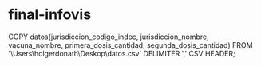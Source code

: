 # final-infovis
COPY datos(jurisdiccion_codigo_indec, jurisdiccion_nombre, vacuna_nombre, primera_dosis_cantidad, segunda_dosis_cantidad)
FROM '\Users\holgerdonath\Deskop\datos.csv'
DELIMITER ','
CSV HEADER;